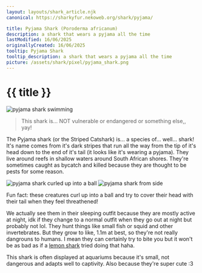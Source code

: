 ```yaml
---
layout: layouts/shark_article.njk
canonical: https://sharkyfur.nekoweb.org/shark/pyjama/

title: Pyjama Shark (Poroderma africanum)
description: a shark that wears a pyjama all the time
lastModified: 16/06/2025
originallyCreated: 16/06/2025
tooltip: Pyjama Shark
tooltip_description: a shark that wears a pyjama all the time
picture: /assets/shark/pixel/pyjama_shark.png
---
```


# {{ title }}

<img src="/assets/shark/pyjama/swim.jpg" alt="pyjama shark swimming">

<blockquote class="bq-info">
    This shark is... NOT vulnerable or endangered or something else,, yay!
</blockquote>

The Pyjama shark (or the Striped Catshark) is... a species of... well... shark! It's name comes from it's dark stripes that run all the way from the tip of it's head down to the end of it's tail (it looks like it's wearing a pyjama). They live around reefs in shallow waters around South African shores. They're sometimes caught as bycatch and killed because they are thought to be pests for some reason.

<div class="images-section">
    <img src="/assets/shark/pyjama/curled.jpg" alt="pyjama shark curled up into a ball" loading=lazy>
    <img src="/assets/shark/pyjama/pyjama.jpg" alt="pyjama shark from side" loading=lazy>
</div>

Fun fact: these creatures curl up into a ball and try to cover their head with their tail when they feel threathened!

We actually see them in their sleeping outfit because they are mostly active at night, idk if they change to a normal outfit when they go out at night but probably not lol. They hunt things like small fish or squid and other invertebrates. But they grow to like, 1.1m at best, so they're not really dangrouns to humans. I mean they can certainly try to bite you but it won't be as bad as if a [lemon shark](/shark/lemon/) tried doing that haha.

This shark is often displayed at aquariums because it's small, not dangerous and adapts well to captivity. Also because they're super cute :3
